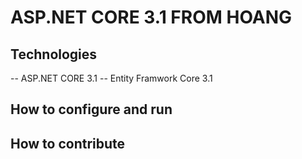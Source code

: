 # ASP.NET CORE 3.1 FROM HOANG
## Technologies
-- ASP.NET CORE 3.1
-- Entity Framwork Core 3.1
## How to configure and run
## How to contribute